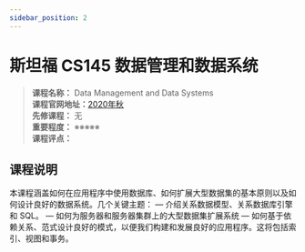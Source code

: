 ```yaml
---
sidebar_position: 2
---
```


# 斯坦福 CS145 数据管理和数据系统




>**课程名称：** Data Management and Data Systems    
**课程官网地址：**[2020年秋](https://cs145-fa20.github.io/)    
**先修课程：** 无  
**重要程度：** ※※※※※  
**课程评点：** 

## 课程说明
本课程涵盖如何在应用程序中使用数据库、如何扩展大型数据集的基本原则以及如何设计良好的数据系统。几个关键主题：
— 介绍关系数据模型、关系数据库引擎和 SQL。
— 如何为服务器和服务器集群上的大型数据集扩展系统
— 如何基于依赖关系、范式设计良好的模式，以便我们构建和发展良好的应用程序。这将包括索引、视图和事务。

<Comment></Comment>
